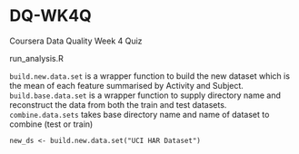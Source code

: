 # DQ-WK4Q
Coursera Data Quality Week 4 Quiz

run_analysis.R

`build.new.data.set` is a wrapper function to build the new dataset which is the mean of each feature summarised by Activity and Subject.  
`build.base.data.set` is a wrapper function to supply directory name and reconstruct the data from both the train and test datasets.  
`combine.data.sets` takes base directory name and name of dataset to combine (test or train)  

`new_ds <- build.new.data.set("UCI HAR Dataset")`